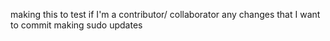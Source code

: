 making this to test if I'm a contributor/ collaborator
any changes that I want to commit
making sudo updates

